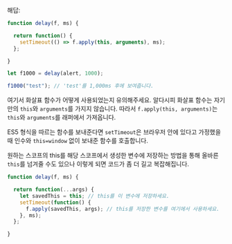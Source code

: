 해답:

```js run demo
function delay(f, ms) {

  return function() {
    setTimeout(() => f.apply(this, arguments), ms);
  };

}

let f1000 = delay(alert, 1000);

f1000("test"); // 'test'를 1,000ms 후에 보여줍니다.
```

여기서 화살표 함수가 어떻게 사용되었는지 유의해주세요. 알다시피 화살표 함수는 자기만의 `this`와 `arguments`를 가지지 않습니다. 따라서 `f.apply(this, arguments)`는 `this`와 `arguments`를 래퍼에서 가져옵니다.

ES5 형식을 따르는 함수를 보내준다면 `setTimeout`은 브라우저 안에 있다고 가정했을 때 인수와 `this=window` 없이 보내준 함수를 호출합니다.

원하는 스코프의 this를 해당 스코프에서 생성한 변수에 저장하는 방법을 통해 올바른 `this`를 넘겨줄 수도 있으나 이렇게 되면 코드가 좀 더 길고 복잡해집니다.

```js
function delay(f, ms) {

  return function(...args) {
    let savedThis = this; // this를 이 변수에 저장하세요.
    setTimeout(function() {
      f.apply(savedThis, args); // this를 저장한 변수를 여기에서 사용하세요.
    }, ms);
  };

}
```
